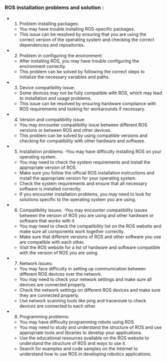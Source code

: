 ### ROS installation problems and solution :
* 1. Problem installing packages:
   - You may have trouble installing ROS-specific packages.
   -  This issue can be resolved by ensuring that you are using the correct version of the operating system and checking the correct dependencies and repositories.

* 2. Problem in configuring the environment:
   - After installing ROS, you may have trouble configuring the environment correctly.
   - This problem can be solved by following the correct steps to initialize the necessary variables and paths.

* 3. Device compatibility issue:
   - Some devices may not be fully compatible with ROS, which may lead to installation and usage problems.
   -  This issue can be resolved by ensuring hardware compliance with ROS requirements and looking for workarounds if necessary.

* 4. Version and compatibility issue:
   - You may encounter compatibility issue between different ROS versions or between ROS and other devices.
   -  This problem can be solved by using compatible versions and checking for compatibility with other hardware and software.
     
* 5. Installation problems:
  -You may have difficulty installing ROS on your operating system.
  - You may need to check the system requirements and install the appropriate version of ROS.
  - Make sure you follow the official ROS installation instructions and install the appropriate version for your operating system.
  - Check the system requirements and ensure that all necessary software is installed correctly.
  - If you encounter installation problems, you may need to look for solutions specific to the operating system you are using.

* 6. Compatibility issues:
  -You may encounter compatibility issues between the version of ROS you are using and other hardware or software that works with it.
  - You may need to check the compatibility list on the ROS website and make sure all components work together correctly.
  - Make sure that different versions of ROS and other software you use are compatible with each other.
  - Visit the ROS website for a list of hardware and software compatible with the version of ROS you are using.

* 7. Network issues:
  - You may face difficulty in setting up communication between different ROS devices over the network.
  - You may need to check your network settings and make sure all devices are connected properly.
  - Check the network settings on different ROS devices and make sure they are connected properly.
  - Use network scanning tools like ping and traceroute to check devices are connected to each other.

* 8. Programming problems:
  - You may have difficulty programming robots using ROS.
  - You may need to study and understand the structure of ROS and use appropriate tools and libraries to develop your applications.
  - Use the educational resources available on the ROS website to understand the structure of ROS and ways to use it.
  - Search for examples and code samples on the Internet to understand how to use ROS in developing robotics applications.
